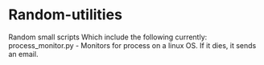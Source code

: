 # Random-utilities
Random small scripts 
Which include the following currently:
process_monitor.py  - Monitors for process on a linux OS. If it dies, it sends an email. 
